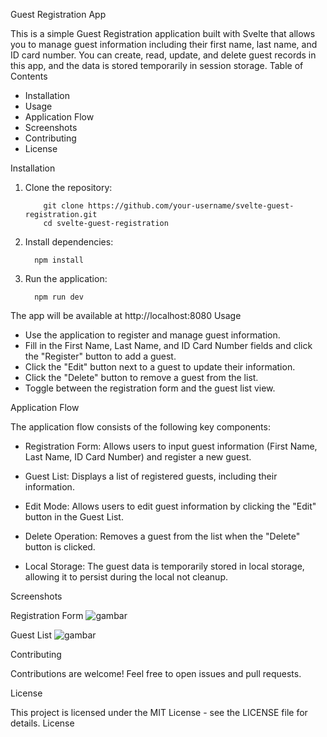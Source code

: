 Guest Registration App

This is a simple Guest Registration application built with Svelte that allows you to manage guest information including their first name, last name, and ID card number. You can create, read, update, and delete guest records in this app, and the data is stored temporarily in session storage.
Table of Contents

- Installation
- Usage
- Application Flow
- Screenshots
- Contributing
- License

Installation

1. Clone the repository:
   ```
       git clone https://github.com/your-username/svelte-guest-registration.git
       cd svelte-guest-registration
   ```
3. Install dependencies:
   ```
     npm install
   ```
5. Run the application:
   ```
     npm run dev
   ```

The app will be available at http://localhost:8080
Usage

- Use the application to register and manage guest information.
- Fill in the First Name, Last Name, and ID Card Number fields and click the "Register" button to add a guest.
- Click the "Edit" button next to a guest to update their information.
- Click the "Delete" button to remove a guest from the list.
- Toggle between the registration form and the guest list view.

Application Flow

The application flow consists of the following key components:

- Registration Form: Allows users to input guest information (First Name, Last Name, ID Card Number) and register a new guest.

- Guest List: Displays a list of registered guests, including their information.

- Edit Mode: Allows users to edit guest information by clicking the "Edit" button in the Guest List.

- Delete Operation: Removes a guest from the list when the "Delete" button is clicked.

- Local Storage: The guest data is temporarily stored in local storage, allowing it to persist during the local not cleanup.

Screenshots

Registration Form
![gambar](https://github.com/epiece/greatdayhrdeveloper/assets/7742211/d1bfa5e1-15bf-4a74-ade0-0a798d5ed46d)

Guest List
![gambar](https://github.com/epiece/greatdayhrdeveloper/assets/7742211/c883f946-049c-4007-a979-5a4b4bee9430)

Contributing

Contributions are welcome! Feel free to open issues and pull requests.

License

This project is licensed under the MIT License - see the LICENSE file for details.
License
